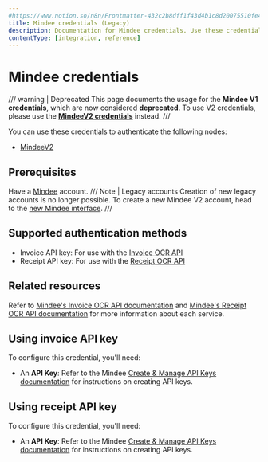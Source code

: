 ```yaml
---
#https://www.notion.so/n8n/Frontmatter-432c2b8dff1f43d4b1c8d20075510fe4
title: Mindee credentials (Legacy)
description: Documentation for Mindee credentials. Use these credentials to authenticate Mindee in n8n, a workflow automation platform.
contentType: [integration, reference]
---
```


# Mindee credentials

/// warning | Deprecated
This page documents the usage for the **Mindee V1 credentials**, which are now considered **deprecated**.
To use V2 credentials, please use the **[MindeeV2 credentials](/integrations/builtin/credentials/mindeeV2.md)** instead.
///

You can use these credentials to authenticate the following nodes:

- [MindeeV2](/integrations/builtin/app-nodes/n8n-nodes-base.mindeeV2.md)

## Prerequisites

Have a [Mindee](https://platform.mindee.com) account.
/// Note | Legacy accounts
Creation of new legacy accounts is no longer possible.
To create a new Mindee V2 account, head to the [new Mindee interface](https://app.mindee.com).
///

## Supported authentication methods

- Invoice API key: For use with the [Invoice OCR API](https://www.mindee.com/product/invoice-ocr-api)
- Receipt API key: For use with the [Receipt OCR API](https://www.mindee.com/product/receipt-ocr-api-copy)

## Related resources

Refer to [Mindee's Invoice OCR API documentation](https://developers.mindee.com/docs/invoice-ocr) and [Mindee's Receipt OCR API documentation](https://developers.mindee.com/docs/receipt-ocr) for more information about each service.

## Using invoice API key

To configure this credential, you'll need:

- An **API Key**: Refer to the Mindee [Create & Manage API Keys documentation](https://developers.mindee.com/docs/create-api-key) for instructions on creating API keys.

## Using receipt API key

To configure this credential, you'll need:

- An **API Key**: Refer to the Mindee [Create & Manage API Keys documentation](https://developers.mindee.com/docs/create-api-key) for instructions on creating API keys.

